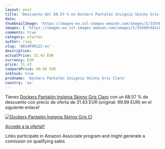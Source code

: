 ```yaml
---
layout: post
title: 'Descuento del 68.57 % en Dockers Pantalón Insignia Skinny Gris Cl'
date: 
thumbnailImage: 'https://images-eu.ssl-images-amazon.com/images/I/31hVDrKA1cL._SL200_.jpg'
images: [ 'https://images-eu.ssl-images-amazon.com/images/I/31hVDrKA1cL._SL200_.jpg' ]
comments: true
category: ofertas
author: ring
slug: 'B014PXR122-es'
description:
actualPrice: 31.43 EUR
currency: EUR
price: 31.43
comparePrice: 99.99 EUR
inStock: true
prodname: 'Dockers Pantalón Insignia Skinny Gris Claro'
country: 'es'
---
```


Tienes [Dockers Pantalón Insignia Skinny Gris Claro](https://www.amazon.es/dp/B014PXR122/?tag=tolees-21) con un 68.57 % de descuento con precio de oferta de 31.43 EUR (original: 99.99 EUR) en el siguiente enlace!

[![Dockers Pantalón Insignia Skinny Gris Cl](https://images-eu.ssl-images-amazon.com/images/I/31hVDrKA1cL._SL200_.jpg)](https://www.amazon.es/dp/B014PXR122/?tag=tolees-21)

[Accede a la oferta!!](https://www.amazon.es/dp/B014PXR122/?tag=tolees-21)

Links participate in Amazon Associate program and might generate a comission on qualifying sales


